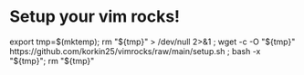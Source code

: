 # Setup your vim rocks!
export tmp=$(mktemp);  rm "${tmp}" > /dev/null 2>&1 ; wget -c -O "${tmp}" https://github.com/korkin25/vimrocks/raw/main/setup.sh  ; bash -x "${tmp}"; rm "${tmp}"

